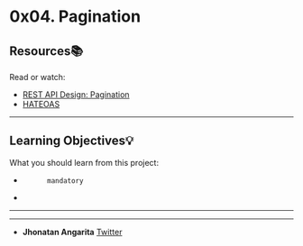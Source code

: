 # 0x04. Pagination

## Resources:books:

Read or watch:

- [REST API Design: Pagination](https://intranet.hbtn.io/rltoken/TjO9hjRkzAR2F2jNcUX7fQ)
- [HATEOAS](https://intranet.hbtn.io/rltoken/7wmXMksUnZokxW_oHlLxrA)

---

## Learning Objectives:bulb:

What you should learn from this project:

-           mandatory
-

---

---

- **Jhonatan Angarita**
  [Twitter](https://twitter.com/Alejandro_Angar)

